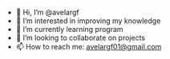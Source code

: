 - 👋 Hi, I’m @avelargf
- 👀 I’m interested in improving my knowledge
- 🌱 I’m currently learning program
- 💞️ I’m looking to collaborate on projects 
- 📫 How to reach me: avelargf01@gmail.com

<!---
avelargf/avelargf is a ✨ special ✨ repository because its `README.md` (this file) appears on your GitHub profile.
You can click the Preview link to take a look at your changes.
--->
